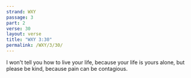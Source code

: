 ```yaml
---
strand: WXY
passage: 3
part: 2
verse: 30
layout: verse
title: "WXY 3:30"
permalink: /WXY/3/30/
---
```

I won't tell you how to live your life, because your life is yours alone, but please be kind, because pain can be contagious.

